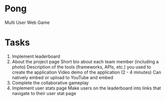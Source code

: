 
# Pong
Multi User Web Game
# Tasks


1. Implement leaderboard
2. About the project page
  Short bio about each team member (including a photo)
  Description of the tools (frameworks, APIs, etc.) you used to create the application
  Video demo of the application (2 - 4 minutes)
  Can natively embed or upload to YouTube and embed
3. Complete the collaborative gameplay
4. Implement user stats page
  Make users on the leaderboard into links that navigate to their user stat page

 
